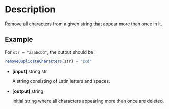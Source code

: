 # Description

Remove all characters from a given string that appear more than once in it.

## Example

For `str = "zaabcbd"`, the output should be :

```javascript
removeDuplicateCharacters(str) = "zcd"
```

- **[input]** string str

  A string consisting of Latin letters and spaces.

- **[output]** string

  Initial string where all characters appearing more than once are deleted.
